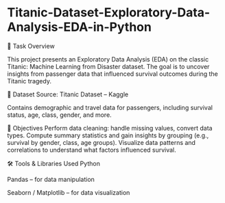 # Titanic-Dataset-Exploratory-Data-Analysis-EDA-in-Python
📝 Task Overview 

This project presents an Exploratory Data Analysis (EDA) on the classic Titanic: Machine Learning from Disaster dataset. The goal is to uncover insights from passenger data that influenced survival outcomes during the Titanic tragedy.

📁 Dataset
Source: Titanic Dataset – Kaggle

Contains demographic and travel data for passengers, including survival status, age, class, gender, and more.

🎯 Objectives
Perform data cleaning: handle missing values, convert data types.
Compute summary statistics and gain insights by grouping (e.g., survival by gender, class, age groups).
Visualize data patterns and correlations to understand what factors influenced survival.

🛠️ Tools & Libraries Used
Python

Pandas – for data manipulation

Seaborn / Matplotlib – for data visualization
